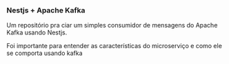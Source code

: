 ### Nestjs + Apache Kafka

Um repositório pra ciar um simples consumidor de mensagens do Apache Kafka usando Nestjs.

Foi importante para entender as características do microserviço e como ele se comporta usando kafka
